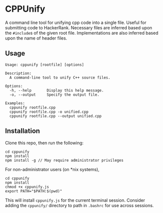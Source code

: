 
# CPPUnify
A command line tool for unifying cpp code into a single file. Useful for submitting code to HackerRank. Necessary files are inferred based upon the `#include`s of the given root file. Implementations are also inferred based upon the name of header files.

## Usage
```
Usage: cppunify [rootfile] [options]

Description:
  A command-line tool to unify C++ source files.

Options:
  -h, --help       Display this help message.
  -o, --output     Specify the output file.

Examples:
  cppunify rootfile.cpp
  cppunify rootfile.cpp -o unified.cpp
  cppunify rootfile.cpp --output unified.cpp
```

## Installation
Clone this repo, then run the following: 
```
cd cppunify
npm install
npm install -g // May require administrator privileges
```

For non-administrator users (on *nix systems),
```
cd cppunify
npm install
chmod +x cppunify.js
export PATH="$PATH:$(pwd)"
```
This will install `cppunify.js` for the current terminal session. Consider adding the `cppunify/` directory to path in `.bashrc` for use across sessions.